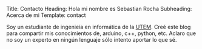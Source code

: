 Title: Contacto
Heading: Hola mi nombre es Sebastian Rocha
Subheading: Acerca de mi
Template: contact

Soy un estudiante de ingenieía en informática de la [UTEM](http://www.utem.cl). Creé este blog para compartir mis conocimientos de, arduino, c++, python, etc.
Aclaro que no soy un experto en ningún lenguaje sólo intento aportar lo que sé.
